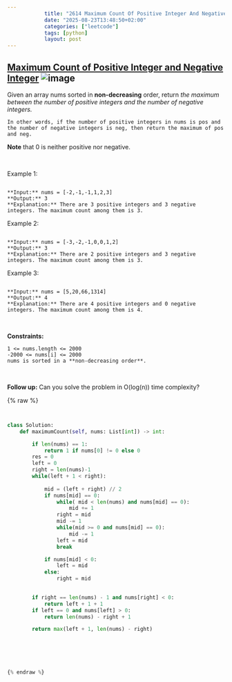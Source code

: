 ```yaml
---
            title: "2614 Maximum Count Of Positive Integer And Negative Integer"
            date: "2025-08-23T13:48:50+02:00"
            categories: ["leetcode"]
            tags: [python]
            layout: post
---
```

            
## [Maximum Count of Positive Integer and Negative Integer](https://leetcode.com/problems/maximum-count-of-positive-integer-and-negative-integer) ![image](https://img.shields.io/badge/Difficulty-Easy-brightgreen)

Given an array nums sorted in **non-decreasing** order, return *the maximum between the number of positive integers and the number of negative integers.*

	In other words, if the number of positive integers in nums is pos and the number of negative integers is neg, then return the maximum of pos and neg.

**Note** that 0 is neither positive nor negative.

 

Example 1:

```

**Input:** nums = [-2,-1,-1,1,2,3]
**Output:** 3
**Explanation:** There are 3 positive integers and 3 negative integers. The maximum count among them is 3.

```

Example 2:

```

**Input:** nums = [-3,-2,-1,0,0,1,2]
**Output:** 3
**Explanation:** There are 2 positive integers and 3 negative integers. The maximum count among them is 3.

```

Example 3:

```

**Input:** nums = [5,20,66,1314]
**Output:** 4
**Explanation:** There are 4 positive integers and 0 negative integers. The maximum count among them is 4.

```

 

**Constraints:**

	1 <= nums.length <= 2000
	-2000 <= nums[i] <= 2000
	nums is sorted in a **non-decreasing order**.

 

**Follow up:** Can you solve the problem in O(log(n)) time complexity?

{% raw %}


```python


class Solution:
    def maximumCount(self, nums: List[int]) -> int:

        if len(nums) == 1:
            return 1 if nums[0] != 0 else 0
        res = 0
        left = 0
        right = len(nums)-1
        while(left + 1 < right):
            
            mid = (left + right) // 2
            if nums[mid] == 0:
                while( mid < len(nums) and nums[mid] == 0):
                    mid += 1
                right = mid
                mid -= 1
                while(mid >= 0 and nums[mid] == 0):
                    mid -= 1
                left = mid
                break

            if nums[mid] < 0:
                left = mid
            else:
                right = mid

        
        if right == len(nums) - 1 and nums[right] < 0: 
            return left + 1 + 1
        if left == 0 and nums[left] > 0:
            return len(nums) - right + 1

        return max(left + 1, len(nums) - right)



        


{% endraw %}
```
